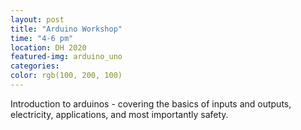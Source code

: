 ```yaml
---
layout: post
title: "Arduino Workshop"
time: "4-6 pm"
location: DH 2020
featured-img: arduino_uno
categories:
color: rgb(100, 200, 100)
---
```


Introduction to arduinos - covering the basics of inputs and outputs, electricity, applications, and most importantly safety.
